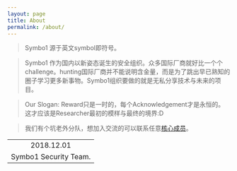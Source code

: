 ```yaml
---
layout: page
title: About
permalink: /about/
---
```


> Symbo1 源于英文symbol即符号。

> Symbo1 作为国内以新姿态诞生的安全组织。众多国际厂商就好比一个个challenge。hunting国际厂商并不能说明含金量，而是为了跳出早已熟知的圈子学习更多新事物。Symbo1组织要做的就是无私分享技术与未来的项目。

> Our Slogan: Reward只是一时的，每个Acknowledgement才是永恒的。这才应该是Researcher最初的模样与最终的境界:D

> 我们有个坑老外分队，想加入交流的可以联系任意<a href="/members/" target="_blank">核心成员</a>。

<div align="right">
<table>
  <tr>
    <td align="center">2018.12.01</td>
  </tr>
  <tr>
    <td align="right">Symbo1 Security Team.</td>
  </tr>
</table>
</div>
